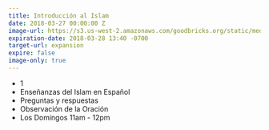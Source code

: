 ```yaml
---
title: Introducción al Islam
date: 2018-03-27 00:00:00 Z
image-url: https://s3.us-west-2.amazonaws.com/goodbricks.org/static/media/icsd/icsd-expansion.jpg
expiration-date: 2018-03-28 13:40 -0700
target-url: expansion
expire: false
image-only: true
---
```


- 1
- Enseñanzas del Islam en Español
- Preguntas y respuestas
- Observación de la Oración
- Los Domingos 11am - 12pm
